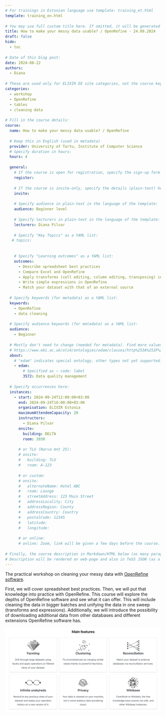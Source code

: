 ```yaml
---
# For trainings in Estonian language use template: training_et.html
template: training_en.html

# You may use full custom title here. If omitted, it will be generated from course name.
title: How to make your messy data usable? / OpenRefine - 24.09.2024
draft: false
hide:
  - toc

# Date of this blog post:
date: 2024-08-22
authors:
  - Diana

# These are used only for ELIXIR EE site categories, not the course keywords on TESS
categories:
  - workshop
  - OpenRefine
  - tables
  - cleaning data

# Fill in the course details:
course:
  name: How to make your messy data usable? / OpenRefine

  # Keep this in English (used in metadata)
  provider: University of Tartu, Institute of Computer Science
  # Specify duration in hours:
  hours: 4

  general:
    # If the course is open for registration, specify the sign-up form link here (otherwise, remove it):
    register:

    # If the course is invite-only, specify the details (plain-text) here (otherwise, remove it):
    invite: 

    # Specify audience in plain-text in the language of the template:
    audience: Beginner level

    # Specify lecturers in plain-text in the language of the template:
    lecturers: Diana Pilvar

    # Specify "Key Topics" as a YAML list:
   # topics:
   

    # Specify "Learning outcomes" as a YAML list:
    outcomes:
      - Describe spreadsheet best practices
      - Compare Excel and OpenRefine
      - Apply transforms (cell editing, column editing, transposing) in OpenRefine
      - Write simple expressions in OpenRefine
      - Match your dataset with that of an external source 

  # Specify keywords (for metadata) as a YAML list:
  keywords:
    - OpenRefine
    - data cleaning

  # Specify audience keywords (for metadata) as a YAML list:
  audience:
    - Beginner

  # Mostly don't need to change (needed for metadata). Find more values here:
  # https://www.ebi.ac.uk/ols4/ontologies/edam/classes/http%253A%252F%252Fedamontology.org%252Ftopic_0003?lang=en
  about:
    # "edam" indicates special ontology, other types not yet supported.
    - edam:
        # Specified as – code: label
        3572: Data quality management

  # Specify occurrences here:
  instances:
    - start: 2024-09-24T12:00:00+03:00
      end: 2024-09-24T16:00:00+03:00
      organisation: ELIXIR Estonia
      maximumAttendeeCapacity: 20
      instructors:
        - Diana Pilvar
      onsite:
        building: DELTA
        room: 2030

      # or TLU (Narva mnt 25):
      # onsite:
      #   building: TLU
      #   room: A-123

      # or custom:
      # onsite:
      #   alternateName: Hotel ABC
      #   room: Lounge
      #   streetAddress: 123 Main Street
      #   addressLocality: City
      #   addressRegion: County
      #   addressCountry: Country
      #   postalCode: 12345
      #   latitude:
      #   longitude:

      # or online:
      # online: Zoom, link will be given a few days before the course.

# Finally, the course description in Markdown/HTML below (as many paragraphs as needed).
# Description will be rendered on web-page and also in TeSS JSON (as a string of HTML).
---
```


The practical workshop on cleaning your messy data with [OpenRefine software](https://openrefine.org/).

First, we will cover spreadsheet best practices. Then, we will put that knowledge into practice with OpenRefine. This course will explore the depths of OpenRefine software and see what it can offer. This will include cleaning the data in bigger batches and unifying the data in one sweep (transforms and expressions). Additionally, we will introduce the possibility of downloading additional data from other databases and different extensions OpenRefine software has.

<!-- more -->

![Promo picture](../../../assets/images/courses/OpenRefine.png)